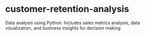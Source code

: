 # customer-retention-analysis
Data analysis using Python. Includes sales metrics analysis, data visualization, and business insights for decision making
